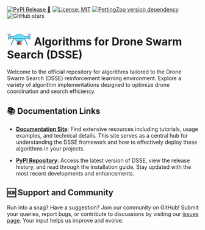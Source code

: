 [![PyPI Release 🚀](https://badge.fury.io/py/DSSE.svg)](https://badge.fury.io/py/DSSE)
[![License: MIT](https://img.shields.io/badge/License-MIT-brightgreen.svg?style=flat)](https://github.com/pfeinsper/drone-swarm-search/blob/main/LICENSE)
[![PettingZoo version dependency](https://img.shields.io/badge/PettingZoo-v1.22.3-blue)]()
![GitHub stars](https://img.shields.io/github/stars/pfeinsper/drone-swarm-search-algorithms)

# <img src="https://github.com/pfeinsper/drone-swarm-search-algorithms/blob/main/imgs/drone.svg" alt="DSSE Icon" width="64" height="30"> Algorithms for Drone Swarm Search (DSSE)

Welcome to the official repository for algorithms tailored to the Drone Swarm Search (DSSE) reinforcement learning environment. Explore a variety of algorithm implementations designed to optimize drone coordination and search efficiency.

## 📚 Documentation Links

- **[Documentation Site](https://pfeinsper.github.io/drone-swarm-search/)**: Find extensive resources including tutorials, usage examples, and technical details. This site serves as a central hub for understanding the DSSE framework and how to effectively deploy these algorithms in your projects.

- **[PyPI Repository](https://pypi.org/project/DSSE/)**: Access the latest version of DSSE, view the release history, and read through the installation guide. Stay updated with the most recent developments and enhancements.

## 🆘 Support and Community

Run into a snag? Have a suggestion? Join our community on GitHub! Submit your queries, report bugs, or contribute to discussions by visiting our [issues page](https://github.com/pfeinsper/drone-swarm-search-algorithms/issues). Your input helps us improve and evolve.
